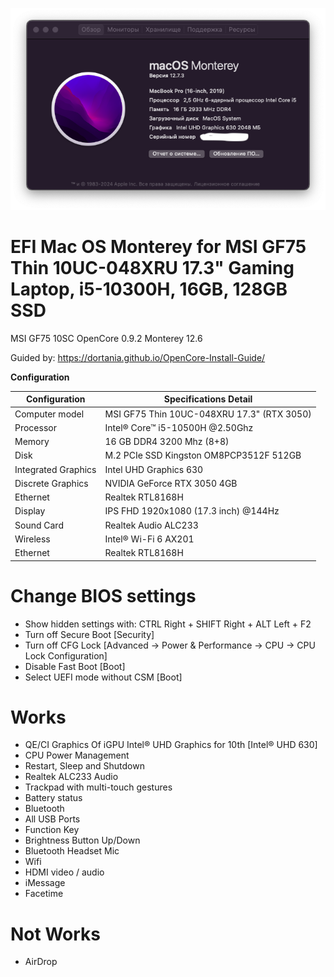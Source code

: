 ![picture](Picture.png)

# EFI Mac OS Monterey for MSI GF75 Thin 10UC-048XRU 17.3" Gaming Laptop, i5-10300H, 16GB, 128GB SSD
 
MSI GF75 10SC OpenCore 0.9.2 Monterey 12.6

Guided by: https://dortania.github.io/OpenCore-Install-Guide/

**Configuration**

|  Configuration | Specifications	Detail | 
|--------------------|--------------------|
| Computer model  | MSI GF75 Thin 10UC-048XRU 17.3" (RTX 3050)  | 
| Processor  | Intel® Core™ i5-10500H @2.50Ghz  |
| Memory  | 16 GB DDR4 3200 Mhz (8+8)  |
| Disk  | M.2 PCIe SSD Kingston OM8PCP3512F 512GB  |
| Integrated Graphics  | Intel UHD Graphics 630  |
| Discrete Graphics  | NVIDIA GeForce RTX 3050 4GB  |
| Ethernet  | Realtek RTL8168H  |
| Display  | IPS FHD 1920x1080 (17.3 inch) @144Hz  |
| Sound Card  | Realtek Audio ALC233  |
| Wireless  | Intel® Wi-Fi 6 AX201  |
| Ethernet  | Realtek RTL8168H  |

# Change BIOS settings

- Show hidden settings with: CTRL Right + SHIFT Right + ALT Left + F2
- Turn off Secure Boot [Security]
- Turn off CFG Lock [Advanced -> Power & Performance -> CPU -> CPU Lock Configuration]
- Disable Fast Boot [Boot]
- Select UEFI mode without CSM [Boot]

# Works

- QE/CI Graphics Of iGPU Intel® UHD Graphics for 10th [Intel® UHD 630]
- CPU Power Management
- Restart, Sleep and Shutdown
- Realtek ALC233 Audio
- Trackpad with multi-touch gestures
- Battery status
- Bluetooth
- All USB Ports
- Function Key
- Brightness Button Up/Down
- Bluetooth Headset Mic
- Wifi
- HDMI video / audio
- iMessage
- Facetime

# Not Works
- AirDrop
